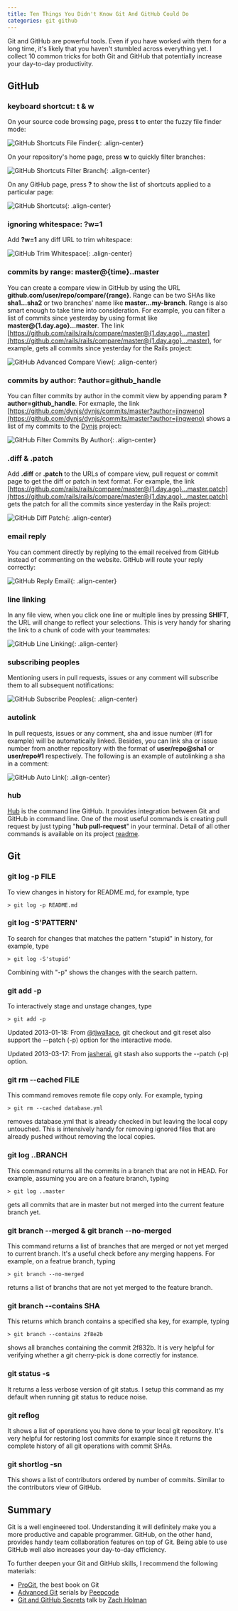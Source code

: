 ```yaml
---
title: Ten Things You Didn't Know Git And GitHub Could Do
categories: git github
---
```


Git and GitHub are powerful tools. Even if you have worked with them for
a long time, it's likely that you haven't stumbled across everything
yet. I collect 10 common tricks for both Git and GitHub that potentially
increase your day-to-day productivity.

<!--more-->

## GitHub

### keyboard shortcut: t & w

On your source code browsing page, press **t** to enter the fuzzy file
finder mode:

![GitHub Shortcuts File Finder](/assets/images/posts/github_shortcut_file_finder.png){: .align-center}

On your repository's home page, press **w** to quickly filter
branches:

![GitHub Shortcuts Filter Branch](/assets/images/posts/github_shortcut_filter_branch.png){: .align-center}

On any GitHub page, press **?** to show the list of shortcuts applied to a particular page:

![GitHub Shortcuts](/assets/images/posts/github_shortcuts.png){: .align-center}

### ignoring whitespace: ?w=1

Add **?w=1** any diff URL to trim whitespace:

![GitHub Trim Whitespace](/assets/images/posts/github_trim_whitespace.png){: .align-center}

### commits by range: master@{time}..master

You can create a compare view in GitHub by using the URL
**github.com/user/repo/compare/{range}**. Range can be two SHAs like
**sha1...sha2** or two branches' name like **master...my-branch**. Range
is also smart enough to take time into consideration. For example, you can filter a list
of commits since yesterday by using format like **master@{1.day.ago}...master**. The link
[https://github.com/rails/rails/compare/master@{1.day.ago}...master](https://github.com/rails/rails/compare/master@{1.day.ago}...master),
for example, gets all commits since yesterday for the Rails project:

![GitHub Advanced Compare View](/assets/images/posts/github_advanced_compare_view.png){: .align-center}

### commits by author: ?author=github_handle

You can filter commits by author in the commit view by appending param
**?author=github_handle**. For exmaple, the link
[https://github.com/dynjs/dynjs/commits/master?author=jingweno](https://github.com/dynjs/dynjs/commits/master?author=jingweno)
shows a list of my commits to the [Dynjs](http://dynjs.org/) project:

![GitHub Filter Commits By Author](/assets/images/posts/github_filter_by_author.png){: .align-center}

### .diff & .patch

Add **.diff** or **.patch** to the URLs of compare view, pull request or
commit page to get the diff or patch in text format. For example, the
link [https://github.com/rails/rails/compare/master@{1.day.ago}...master.patch](https://github.com/rails/rails/compare/master@{1.day.ago}...master.patch)
gets the patch for all the commits since yesterday in the Rails
project:

![GitHub Diff Patch](/assets/images/posts/github_diff_patch.png){: .align-center}

### email reply

You can comment directly by replying to the email received from GitHub
instead of commenting on the website. GitHub will route your reply correctly:

![GitHub Reply Email](/assets/images/posts/github_email_reply.png){: .align-center}

### line linking

In any file view, when you click one line or multiple lines by pressing
**SHIFT**, the URL will change to reflect your selections. This is very
handy for sharing the link to a chunk of code with your teammates:

![GitHub Line Linking](/assets/images/posts/github_line_linking.png){: .align-center}

### subscribing peoples

Mentioning users in pull requests, issues or any comment will subscribe them to all
subsequent notifications:

![GitHub Subscribe Peoples](/assets/images/posts/github_subscribe_peoples.png){: .align-center}

### autolink

In pull requests, issues or any comment, sha and issue number
(#1 for example) will be automatically linked. Besides, you can link sha
or issue number from another repository with the format of
**user/repo@sha1** or **user/repo#1** respectively. The following is an
example of autolinking a sha in a comment:

![GitHub Auto Link](/assets/images/posts/github_auto_link.png){: .align-center}

### hub

[Hub](https://github.com/defunkt/hub) is the command line GitHub. It
provides integration between Git and GitHub in command line. One of
the most useful commands is creating pull request by just typing "**hub pull-request**" in your terminal.
Detail of all other commands is available on its project
[readme](https://github.com/defunkt/hub#commands).

## Git

### git log -p FILE

To view changes in history for README.md, for example, type

```
> git log -p README.md
```

### git log -S'PATTERN'

To search for changes that matches the pattern "stupid" in history, for example, type

```
> git log -S'stupid'
```

Combining with "-p" shows the changes with the search pattern.

### git add -p

To interactively stage and unstage changes, type

```
> git add -p
```

Updated 2013-01-18: From [@tjwallace](https://twitter.com/tjwallace), git checkout and git reset also support the --patch (-p)
option for the interactive mode.

Updated 2013-03-17: From
[jasherai](http://owenou.com/2012/01/13/ten-things-you-didnt-know-git-and-github-could-do.html#comment-832473162), git stash also supports the --patch (-p) option.

### git rm --cached FILE

This command removes remote file copy only. For example, typing

```
> git rm --cached database.yml
```

removes database.yml that is already checked in but leaving the local copy untouched.
This is intensively handy for removing ignored files that are already pushed without removing the local copies.

### git log ..BRANCH

This command returns all the commits in a branch that are not in HEAD. For example,
assuming you are on a feature branch, typing

```
> git log ..master
```

gets all commits that are in master but not merged into the current
feature branch yet.

### git branch --merged & git branch --no-merged

This command returns a list of branches that are merged or not yet merged
to current branch. It's a useful check before any merging happens. For
example, on a featrue branch, typing

```
> git branch --no-merged
```

returns a list of branchs that are not yet merged to the feature branch.

### git branch --contains SHA

This returns which branch contains a specified sha key, for example, typing

```
> git branch --contains 2f8e2b
```

shows all branches containing the commit 2f832b. It is very helpful for
verifying whether a git cherry-pick is done correctly for instance.

### git status -s

It returns a less verbose version of git status. I setup this command as
my default when running git status to reduce noise.

### git reflog

It shows a list of operations you have done to your local git
repository. It's very helpful for restoring lost commits for example
since it returns the complete history of all git operations with commit
SHAs.

### git shortlog -sn

This shows a list of contributors ordered by number of commits. Similar
to the contributors view of GitHub.

## Summary

Git is a well engineered tool. Understanding it will definitely make you a
more productive and capable programmer. GitHub, on the other hand,
provides handy team collaboration features on top of Git. Being able to use
GitHub well also increases your day-to-day efficiency.

To further deepen your Git and GitHub skills, I recommend the following
materials:

* [ProGit](http://git-scm.com/book), the best book on Git
* [Advanced Git](https://peepcode.com/products/advanced-git) serials by [Peepcode](https://peepcode.com/)
* [Git and GitHub Secrets](http://zachholman.com/talk/git-github-secrets/) talk by [Zach Holman](https://twitter.com/holman)
